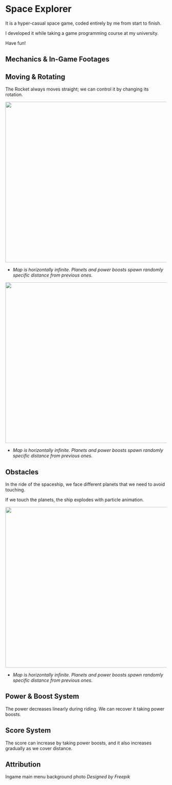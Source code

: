 # Space Explorer

  It is a hyper-casual space game, coded entirely by me from start to finish.
  
  I developed it while taking a game programming course at my university. 
  
  Have fun!


## Mechanics & In-Game Footages

## Moving & Rotating
  The Rocket always moves straight; we can control it by changing its rotation.

  <img src="https://github.com/user-attachments/assets/038d865e-d5cc-4a71-b9bb-7a6b1453c02d" width="750" height="500">
  
  * *Map is horizontally infinite. Planets and power boosts spawn randomly specific distance from previous ones.* 

  <img src="https://github.com/user-attachments/assets/72acab65-a53c-45ce-bb8d-a7e10ff16596" width="750" height="500">

  * *Map is horizontally infinite. Planets and power boosts spawn randomly specific distance from previous ones.* 


## Obstacles
In the ride of the spaceship, we face different planets that we need to avoid touching.

If we touch the planets, the ship explodes with particle animation.

<img src="https://github.com/user-attachments/assets/a181a132-c4d4-45ca-ac40-e49a046cae5d" width="750" height="500">

* *Map is horizontally infinite. Planets and power boosts spawn randomly specific distance from previous ones.* 

## Power & Boost System
The power decreases linearly during riding. We can recover it taking power boosts.

## Score System
The score can increase by taking power boosts, and it also increases gradually as we cover distance.

## Attribution
Ingame main menu background photo *Designed by Freepik*
